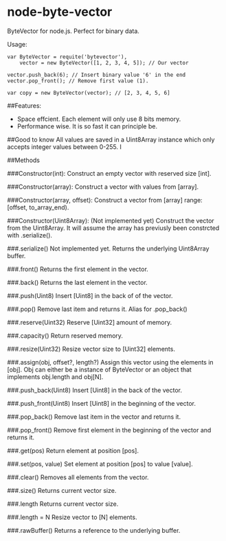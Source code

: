 node-byte-vector
================

ByteVector for node.js. Perfect for binary data.

Usage:

    var ByteVector = requite('bytevector'),
        vector = new ByteVector([1, 2, 3, 4, 5]); // Our vector

    vector.push_back(6); // Insert binary value '6' in the end
    vector.pop_front(); // Remove first value (1).
 
    var copy = new ByteVector(vector); // [2, 3, 4, 5, 6]
  

##Features:

- Space effcient. Each element will only use 8 bits memory.
- Performance wise. It is so fast it can principle be.

##Good to know
All values are saved in a Uint8Array instance which only accepts integer values between 0-255. I


##Methods

###Constructor(int):
  Construct an empty vector with reserved size [int].

###Constructor(array):
  Construct a vector with values from [array].

###Constructor(array, offset):
  Construct a vector from [array] range: [offset, to_array_end).

###Constructor(Uint8Array): (Not implemented yet)
  Construct the vector from the Uint8Array. It will assume the array has
  previusly been constrcted with .serialize().

###.serialize() Not implemented yet.
  Returns the underlying Uint8Array buffer.

###.front()
  Returns the first element in the vector.

###.back()
  Returns the last element in the vector.

###.push(Uint8)
  Insert [Uint8] in the back of of the vector.

###.pop()
  Remove last item and returns it. Alias for .pop_back()

###.reserve(Uint32)
  Reserve [Uint32] amount of memory.

###.capacity()
  Return reserved memory.

###.resize(Uint32)
  Resize vector size to [Uint32] elements.

###.assign(obj, offset?, length?)
  Assign this vector using the elements in [obj]. Obj can either be a instance of
  ByteVector or an object that implements obj.length and obj[N].

###.push_back(Uint8)
  Insert [Uint8] in the back of the vector.

###.push_front(Uint8)
  Insert [Uint8] in the beginning of the vector.

###.pop_back()
  Remove last item in the vector and returns it.

###.pop_front()
  Remove first element in the beginning of the vector and returns it.

###.get(pos)
  Return element at position [pos].

###.set(pos, value)
  Set element at position [pos] to value [value].

###.clear()
  Removes all elements from the vector.

###.size()
  Returns current vector size.

###.length
  Returns current vector size.

###.length = N
  Resize vector to [N] elements.

###.rawBuffer()
  Returns a reference to the underlying buffer.